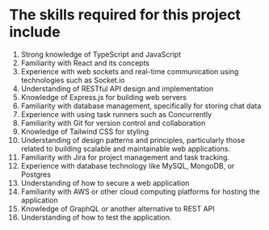 # The skills required for this project include

1. Strong knowledge of TypeScript and JavaScript
2. Familiarity with React and its concepts
3. Experience with web sockets and real-time communication using technologies such as Socket.io
4. Understanding of RESTful API design and implementation
5. Knowledge of Express.js for building web servers
6. Familiarity with database management, specifically for storing chat data
7. Experience with using task runners such as Concurrently
8. Familiarity with Git for version control and collaboration
9. Knowledge of Tailwind CSS for styling
10. Understanding of design patterns and principles, particularly those related to building scalable and maintainable web applications.
11. Familiarity with Jira for project management and task tracking.
12. Experience with database technology like MySQL, MongoDB, or Postgres
13. Understanding of how to secure a web application
14. Familiarity with AWS or other cloud computing platforms for hosting the application
15. Knowledge of GraphQL or another alternative to REST API
16. Understanding of how to test the application.
